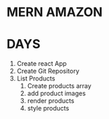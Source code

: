 # MERN AMAZON

# DAYS

1. Create react App
2. Create Git Repository
3. List Products
   1. Create products array
   2. add product images
   3. render products
   4. style products
